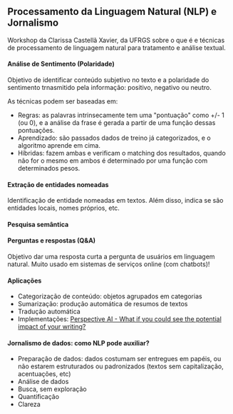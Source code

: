 ##  Processamento da Linguagem Natural (NLP) e Jornalismo

Workshop da Clarissa Castellã Xavier, da UFRGS sobre o que é e técnicas de processamento de linguagem natural para tratamento e análise textual.

#### Análise de Sentimento (Polaridade)

Objetivo de identificar conteúdo subjetivo no texto e a polaridade do sentimento trnasmitido pela informação: positivo, negativo ou neutro.

As técnicas podem ser baseadas em:

* Regras: as palavras intrinsecamente tem uma "pontuação" como +/- 1 (ou 0), e a análise da frase é gerada a partir de uma função dessas pontuações.
* Aprendizado: são passados dados de treino já categorizados, e o algoritmo aprende em cima.
* Híbridas: fazem ambas e verificam o matching dos resultados, quando não for o mesmo em ambos é determinado por uma função com determinados pesos.

#### Extração de entidades nomeadas

Identificação de entidade nomeadas em textos. Além disso, indica se são entidades locais, nomes próprios, etc.

#### Pesquisa semântica

#### Perguntas e respostas (Q&A)

Objetivo dar uma resposta curta a pergunta de usuários em linguagem natural. Muito usado em sistemas de serviços online (com chatbots)!

#### Aplicações

* Categorização de conteúdo: objetos agrupados em categorias
* Sumarização: produção automática de resumos de textos
* Tradução automática
* Implementações: [Perspective AI - What if you could see the potential impact of your writing?](https://www.perspectiveapi.com/)

#### Jornalismo de dados: como NLP pode auxiliar?

* Preparação de dados: dados costumam ser entregues em papéis, ou não estarem estruturados ou padronizados (textos sem capitalização, acentuações, etc)
* Análise de dados
* Busca, sem exploração
* Quantificação
* Clareza


